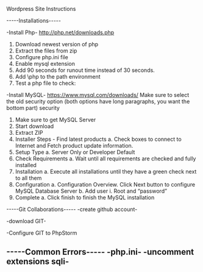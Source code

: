 Wordpress Site Instructions

-----Installations-----

-Install Php-
	http://php.net/downloads.php 
1. Download newest version of php
2. Extract the files from zip
3. Configure php.ini file
4. Enable mysql extension 
5. Add 90 seconds for runout time instead of 30 seconds. 
6. Add \php to the path environment 
7. Test a php file to check: <?php phpinfo(); ?>

-Install MySQL-
https://www.mysql.com/downloads/ 
	Make sure to select the old security option (both options have long paragraphs, you want the bottom part) security 
1. Make sure to get MySQL Server
2. Start download
3. Extract ZIP
4. Installer Steps - Find latest products
    a. Check boxes to connect to Internet and Fetch product update information.
5. Setup Type
    a. Server Only or Developer Default
6. Check Requirements
    a. Wait until all requirements are checked and fully installed
7. Installation 
    a. Execute all installations until they have a green check next to all them
8. Configuration 
    a. Configuration Overview. Click Next button to configure MySQL Database Server
    b. Add user
        i. Root and “password”
9. Complete
    a. Click finish to finish the MySQL installation




-----Git Collaborations-----
-create github account-

-download GIT-

-Configure GIT to PhpStorm

-----Common Errors-----
-php.ini-
-uncomment extensions sqli-
-


